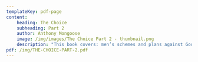 ```yaml
---
templateKey: pdf-page
content:
    heading: The Choice
    subheading: Part 2
    author: Anthony Mongoose
    image: /img/images/The Choice Part 2 - thumbnail.png
    description: "This book covers: men’s schemes and plans against God, end of days - God’s plans for man."
pdf: /img/THE-CHOICE-PART-2.pdf
---
```

